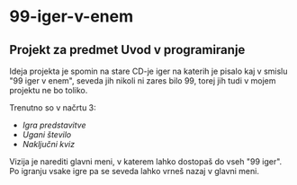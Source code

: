 # 99-iger-v-enem

## Projekt za predmet Uvod v programiranje

Ideja projekta je spomin na stare CD-je iger na katerih je pisalo kaj v smislu \"99 iger v enem\", seveda jih nikoli ni zares bilo 99, torej jih tudi v mojem projektu ne bo toliko.

Trenutno so v načrtu 3:
- *Igra predstavitve*
- *Ugani število*
- *Naključni kviz*

Vizija je narediti glavni meni, v katerem lahko dostopaš do vseh \"99 iger\". Po igranju vsake igre pa se seveda lahko vrneš nazaj v glavni meni.